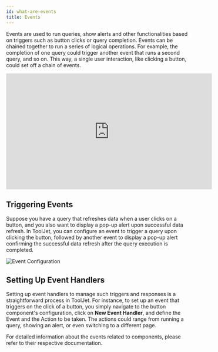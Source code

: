 ```yaml
---
id: what-are-events
title: Events
---
```


Events are used to run queries, show alerts and other functionalities based on triggers such as button clicks or query completion. Events can be chained together to run a series of logical operations. For example, the completion of one query could trigger another event that runs a second query, and so on. This way, a single user interaction, like clicking a button, could set off a chain of events.

<div class="video-container">
    <iframe width="560" height="315" src="https://www.youtube.com/embed/sy3W1wyv9k0?si=t_FdABU4ttZieCAh&rel=0" frameborder="0" allow="accelerometer; autoplay; encrypted-media; gyroscope; picture-in-picture" allowfullscreen></iframe>
</div>

<div style={{paddingTop:'24px', paddingBottom:'24px'}}>

## Triggering Events
Suppose you have a query that refreshes data when a user clicks on a button, and you also want to display a pop-up alert upon successful data refresh. In ToolJet, you can configure an event to trigger a query upon clicking the button, followed by another event to display a pop-up alert confirming the successful data refresh after the query execution is completed.

<div style={{textAlign: 'center'}}>
    <img className="screenshot-full" src="/img/tooljet-concepts/what-are-events/events-configuration.png" alt="Event Configuration" />
</div>

</div>

<div style={{paddingTop:'24px', paddingBottom:'24px'}}>

## Setting Up Event Handlers

Setting up event handlers to manage such triggers and responses is a straightforward process in ToolJet. For instance, to set up an event that triggers on the click of a button, you simply navigate to the button component's configuration, click on **New Event Handler**, and define the Event and the Action to be taken. The actions could range from running a query, showing an alert, or even switching to a different page. 

</div>

For detailed information about the events related to components, please refer to their respective documentation.